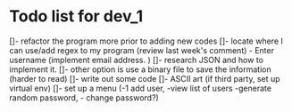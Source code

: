 # Todo list for dev_1

[]- refactor the program more prior to adding new codes
[]- locate where I can use/add regex to my program (review last week's comment)
    - Enter username (implement email address. )
[]- research JSON and how to implement it.
[]- other option is use a binary file to save the information (harder to read)
[]- write out some code
[]- ASCII art (if third party, set up virtual env)
[]- set up a menu (-1 add user,  -view list of users -generate random password, - change password?)